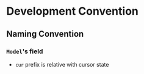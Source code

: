 # Development Convention

## Naming Convention

### `Model`'s field

- `cur` prefix is relative with cursor state
